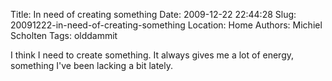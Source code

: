 Title: In need of creating something
Date: 2009-12-22 22:44:28
Slug: 20091222-in-need-of-creating-something
Location: Home
Authors: Michiel Scholten
Tags: olddammit

<p>I think I need to create something. It always gives me a lot of energy, something I've been lacking a bit lately.</p>